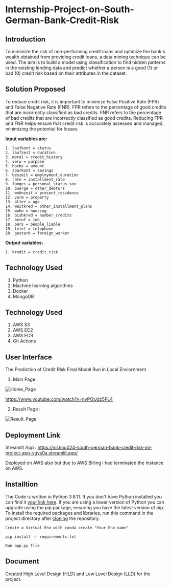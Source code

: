 # Internship-Project-on-South-German-Bank-Credit-Risk

## Introduction
To minimize the risk of non-performing credit loans and optimize the bank's wealth obtained from providing credit loans, a data mining technique can be used. The aim is to build a model using classification to find hidden patterns in the existing lending data and predict whether a person is a good (1) or bad (0) credit risk based on their attributes in the dataset.

## Solution Proposed

To reduce credit risk, it is important to minimize False Positive Rate (FPR) and False Negative Rate (FNR). FPR refers to the percentage of good credits that are incorrectly classified as bad credits. FNR refers to the percentage of bad credits that are incorrectly classified as good credits. Reducing FPR and FNR helps ensure that credit risk is accurately assessed and managed, minimizing the potential for losses.

**Input variables are:**
~~~
1. laufkont = status
2. laufzeit = duration
3. moral = credit_history
4. verw = purpose
5. hoehe = amount
6. sparkont = savings
7. beszeit = employment_duration
8. rate = installment_rate
9. famges = personal_status_sex
10. buerge = other_debtors
11. wohnzeit = present_residence
12. verm = property
13. alter = age
14. weitkred = other_installment_plans
15. wohn = housing
16. bishkred = number_credits
17. beruf = job
18. pers = people_liable
19. telef = telephone
20. gastarb = foreign_worker
~~~

**Output variables:**

`1. kredit = credit_risk`

## Technology Used

1. Python
2. Machine learning algorithms
3. Docker
4. MongoDB

## Technology Used

1. AWS S3
2. AWS EC2
3. AWS ECR
4. Git Actions

## User Interface
The Prediction of Credit Risk Final Model Run in Local Enviornment

1. Main Page :

![Home_Page](https://user-images.githubusercontent.com/19362546/216977537-fa26c220-a699-46bd-a8cd-c9090d60a7f0.PNG)

https://www.youtube.com/watch?v=nvPOUdz5PL4


2. Result Page :

![Result_Page](https://user-images.githubusercontent.com/19362546/216977768-ecd9adca-9343-468b-bd3b-ac2dd935c63a.PNG)

## Deployment Link

Streamlit App : https://vishnu024-south-german-bank-credit-risk-ml-project-app-sgys0a.streamlit.app/

Deployed on AWS also but due to AWS Billing i had terminated the instance on AWS.



## Installtion
The Code is written in Python 3.8.11. If you don't have Python installed you can find it [your link here](https://www.python.org/downloads/). If you are using a lower version of Python you can upgrade using the pip package, ensuring you have the latest version of pip. To install the required packages and libraries, run this command in the project directory after [cloning](https://docs.github.com/en/github/creating-cloning-and-archiving-repositories/cloning-a-repository) the repository.

~~~
Create a Virtual Env with conda create "Your Env name"
~~~
~~~
pip install -r requirements.txt
~~~
~~~
Run app.py file
~~~



## Document

Created High Level Design (HLD) and Low Level Design (LLD) for the project.


